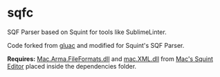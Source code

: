 sqfc
=====

SQF Parser based on Squint for tools like SublimeLinter.


Code forked from [gluac](https://github.com/cartman300/gluac) and modified for Squint's SQF Parser.

**Requires:** [Mac.Arma.FileFormats.dll](http://homepage.ntlworld.com/n.macmullen/projects/squint/bin/Application%20Files/squint_1_0_0_134/Mac.Arma.FileFormats.dll.deploy) and [mac.XML.dll](http://homepage.ntlworld.com/n.macmullen/projects/squint/bin/Application%20Files/squint_1_0_0_134/mac.XML.dll.deploy) from [Mac's Squint Editor](https://sites.google.com/site/macsarmatools/squint) placed inside the dependencies folder.